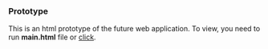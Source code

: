 ### Prototype
This is an html prototype of the future web application.
To view, you need to run **main.html** file or [click](./html_prototype/main.html).
